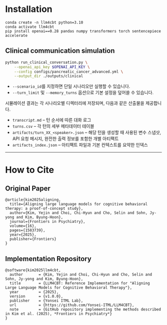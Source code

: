 # Installation

```
conda create -n llm4cbt python=3.10
conda activate llm4cbt
pip install openai==0.28 pandas numpy transformers torch sentencepiece accelerate
```

## Clinical communication simulation

```bash
python run_clinical_conversation.py \
    --openai_api_key $OPENAI_API_KEY \
    --config configs/pancreatic_cancer_advanced.yml \
    --output_dir ./outputs/clinical
```

* `--scenario_id`를 지정하면 단일 시나리오만 실행할 수 있습니다.
* `--turn_limit` 및 `--memory_turns` 옵션으로 기본 설정을 덮어쓸 수 있습니다.

시뮬레이션 결과는 각 시나리오별 디렉터리에 저장되며, 다음과 같은 산출물을 제공합니다.

* `transcript.md` – 턴 순서에 따른 대화 로그
* `turns.csv` – 각 턴의 세부 메타데이터 테이블
* `artifacts/turn_XX_<speaker>.json` – 해당 턴을 생성할 때 사용된 변수 스냅샷, API 요청 메시지, 완전한 출력 정보를 포함한 개별 아티팩트
* `artifacts_index.json` – 아티팩트 파일과 기본 컨텍스트를 요약한 인덱스

---

# How to Cite

## Original Paper

```
@article{kim2025aligning,
  title={Aligning large language models for cognitive behavioral therapy: a proof-of-concept study},
  author={Kim, Yejin and Choi, Chi-Hyun and Cho, Selin and Sohn, Jy-yong and Kim, Byung-Hoon},
  journal={Frontiers in Psychiatry},
  volume={16},
  pages={1583739},
  year={2025},
  publisher={Frontiers}
}
```

## Implementation Repository
```
@software{kim2025llm4cbt,
  author       = {Kim, Yejin and Choi, Chi-Hyun and Cho, Selin and Sohn, Jy-yong and Kim, Byung-Hoon},
  title        = {LLM4CBT: Reference Implementation for "Aligning Large Language Models for Cognitive Behavioral Therapy"},
  year         = {2025},
  version      = {v1.0.0},
  publisher    = {Yonsei ITML Lab},
  url          = {https://github.com/Yonsei-ITML/LLM4CBT},
  note         = {GitHub repository implementing the methods described in Kim et al. (2025), *Frontiers in Psychiatry*}
}
```
